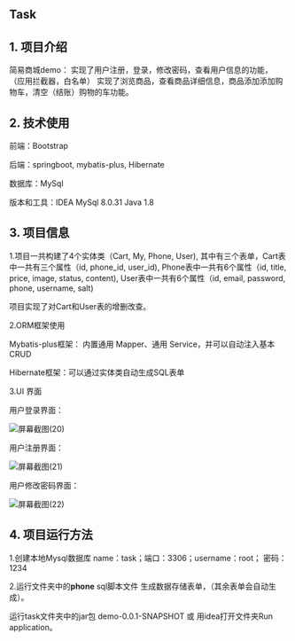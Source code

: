 ## Task

## 1. 项目介绍

简易商城demo：
实现了用户注册，登录，修改密码，查看用户信息的功能， （应用拦截器，白名单）
实现了浏览商品，查看商品详细信息，商品添加添加购物车，清空（结账）购物的车功能。

## 2. 技术使用

前端：Bootstrap

后端：springboot, mybatis-plus, Hibernate

数据库：MySql

版本和工具：IDEA
           MySql 8.0.31 
           Java 1.8



## 3. 项目信息


1.项目一共构建了4个实体类（Cart, My, Phone, User), 其中有三个表单，Cart表中一共有三个属性（id, phone_id, user_id), Phone表中一共有6个属性（id, title, price, image, status, content), User表中一共有6个属性（id, email, password, phone, username, salt)

项目实现了对Cart和User表的增删改查。



2.ORM框架使用

Mybatis-plus框架： 内置通用 Mapper、通用 Service，并可以自动注入基本CRUD

Hibernate框架：可以通过实体类自动生成SQL表单

3.UI 界面

用户登录界面：

![屏幕截图(20)](https://user-images.githubusercontent.com/101779773/224899296-2d71e398-b7d5-4b57-ac53-bb15fd7ae152.png)

用户注册界面：

![屏幕截图(21)](https://user-images.githubusercontent.com/101779773/224899353-9ec8e9cf-e66e-4013-b64c-f110c0b123f4.png)

用户修改密码界面：

![屏幕截图(22)](https://user-images.githubusercontent.com/101779773/224899443-5f8be9e7-e488-4a86-adbf-a298f3e284df.png)


## 4. 项目运行方法

1.创建本地Mysql数据库 name：task；端口：3306；username：root； 密码：1234

2.运行文件夹中的**phone** sql脚本文件 生成数据存储表单，（其余表单会自动生成）。

运行task文件夹中的jar包 demo-0.0.1-SNAPSHOT 或 用idea打开文件夹Run application。

